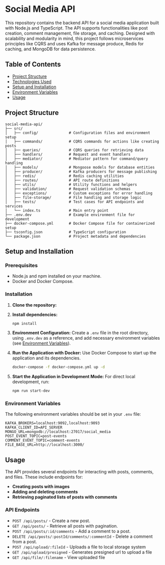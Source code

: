 
# Social Media API

This repository contains the backend API for a social media application built with Node.js and TypeScript. The API supports functionalities like post creation, comment management, file storage, and caching. Designed with scalability and modularity in mind, this project follows microservices principles like CQRS and uses Kafka for message produce, Redis for caching, and MongoDB for data persistence.

## Table of Contents

- [Project Structure](#project-structure)
- [Technologies Used](#technologies-used)
- [Setup and Installation](#setup-and-installation)
- [Environment Variables](#environment-variables)
- [Usage](#usage)

## Project Structure

```plaintext
social-media-api/
├── src/
│   ├── config/              # Configuration files and environment setup
│   ├── commands/            # CQRS commands for actions like creating posts
│   ├── queries/             # CQRS queries for retrieving data
│   ├── handlers/            # Request and event handlers
│   ├── mediator/            # Mediator pattern for command/query handling
│   ├── models/              # Mongoose models for database entities
│   ├── producer/            # Kafka producers for message publishing
│   ├── redis/               # Redis caching utilities
│   ├── routes/              # API route definitions
│   ├── utils/               # Utility functions and helpers
│   ├── validation/          # Request validation schemas
│   ├── exceptions/          # Custom exceptions for error handling
│   ├── file-storage/        # File handling and storage logic
│   ├── tests/               # Test cases for API endpoints and services
│   └── index.ts             # Main entry point
├── .env.dev                 # Example environment file for development
├── docker-compose.yml       # Docker Compose file for containerized setup
├── tsconfig.json            # TypeScript configuration
└── package.json             # Project metadata and dependencies
```

## Setup and Installation

### Prerequisites

- Node.js and npm installed on your machine.
- Docker and Docker Compose.

### Installation

1. **Clone the repository:**
   
2. **Install dependencies:**
   ```bash
   npm install
   ```

3. **Environment Configuration:**
   Create a `.env` file in the root directory, using `.env.dev` as a reference, and add necessary environment variables (see [Environment Variables](#environment-variables)).

4. **Run the Application with Docker:**
   Use Docker Compose to start up the application and its dependencies.
   ```bash
   docker-compose -f docker-compose.yml up -d
   ```

5. **Start the Application in Development Mode:**
   For direct local development, run:
   ```bash
   npm run start-dev
   ```

### Environment Variables

The following environment variables should be set in your `.env` file:

```plaintext
KAFKA_BROKERS=localhost:9092,localhost:9093
KAFKA_CLIENT_ID=API_SERVER
MONGO_URL=mongodb://localhost:27017/social_media
POST_EVENT_TOPIC=post-events
COMMENT_EVENT_TOPIC=comment-events
FILE_BASE_URL=http://localhost:3000/
```

## Usage

The API provides several endpoints for interacting with posts, comments, and files. These include endpoints for:

- **Creating posts with images**
- **Adding and deleting comments**
- **Retrieving paginated lists of posts with comments**

### API Endpoints

- `POST /api/posts/` - Create a new post.
- `GET /api/posts/` - Retrieve all posts with pagination.
- `POST /api/posts/:id/comments` - Add a comment to a post.
- `DELETE /api/posts/:postId/comments/:commentId` - Delete a comment from a post.
- `POST /api/upload/:fileId` - Uploads a file to local storage system
- `GET /api/upload/presigned` - Generates presigned url to upload a file
- `GET /api/file/:filename` - View uploaded file
